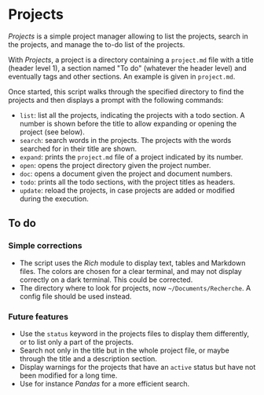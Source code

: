# Projects

*Projects* is a simple project manager allowing to list the projects, search in the projects, and manage the to-do list of the projects.

With *Projects*, a project is a directory containing a `project.md` file with a title (header level 1), a section named "To do" (whatever the header level) and eventually tags and other sections. An example is given in `project.md`.

Once started, this script walks through the specified directory to find the projects and then displays a prompt with the following commands:

- `list`: list all the projects, indicating the projects with a todo section. A number is shown before the title to allow expanding or opening the project (see below).
- `search`: search words in the projects. The projects with the words searched for in their title are shown.
- `expand`: prints the `project.md` file of a project indicated by its number.
- `open`: opens the project directory given the project number.
- `doc`: opens a document given the project and document numbers.
- `todo`: prints all the todo sections, with the project titles as headers.
- `update`: reload the projects, in case projects are added or modified during the execution.

## To do

### Simple corrections

- The script uses the *Rich* module to display text, tables and Markdown files. The colors are chosen for a clear terminal, and may not display correctly on a dark terminal. This could be corrected.
- The directory where to look for projects, now `~/Documents/Recherche`. A config file should be used instead.

### Future features

- Use the `status` keyword in the projects files to display them differently, or to list only a part of the projects.
- Search not only in the title but in the whole project file, or maybe through the title and a description section.
- Display warnings for the projects that have an `active` status but have not been modified for a long time.
- Use for instance *Pandas* for a more efficient search.


